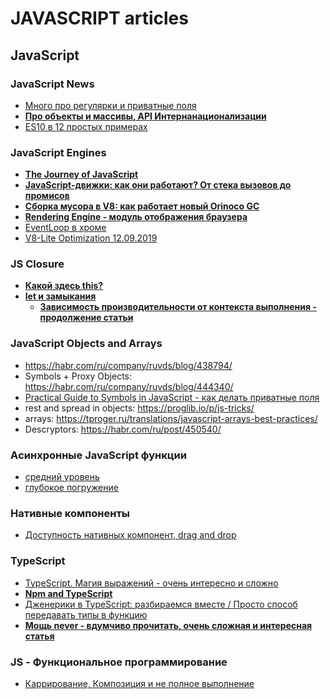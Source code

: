 # JAVASCRIPT articles

## JavaScript 

### JavaScript News
- [Много про регулярки и приватные поля](https://habr.com/ru/company/ruvds/blog/464129/)
- [**Про объекты и массивы, API Интернанационализации**](https://habr.com/ru/company/ruvds/blog/464131/)
- [ES10 в 12 простых примерах](https://habr.com/ru/company/plarium/blog/471142/)

### JavaScript Engines
- [**The Journey of JavaScript**](https://www.telerik.com/blogs/journey-of-javascript-downloading-scripts-to-execution-part-ii)
- [**JavaScript-движки: как они работают? От стека вызовов до промисов**](https://habr.com/ru/company/mailru/blog/452906/)
- [**Сборка мусора в V8: как работает новый Orinoco GC**](https://habr.com/ru/company/badoo/blog/454930/)
- [**Rendering Engine - модуль отображения браузера**](https://habr.com/ru/post/459814/)
- [EventLoop в хроме](https://habr.com/ru/post/461401/)
- [V8-Lite Optimization 12.09.2019](https://v8.dev/blog/v8-lite)

### JS Closure
- [**Какой здесь this?**](https://habr.com/ru/post/452192/)
- [**let и замыкания**](https://habr.com/ru/post/462971/)
    - [**Зависимость производительности от контекста выполнения - продолжение статьи**](https://habr.com/ru/post/469523/)


### JavaScript Objects and Arrays
- https://habr.com/ru/company/ruvds/blog/438794/
- Symbols + Proxy Objects: https://habr.com/ru/company/ruvds/blog/444340/
- [Practical Guide to Symbols in JavaScript - как делать приватные поля](http://thecodebarbarian.com/a-practical-guide-to-symbols-in-javascript.html)
- rest and spread in objects: https://proglib.io/p/js-tricks/
- arrays: https://tproger.ru/translations/javascript-arrays-best-practices/
- Descryptors: https://habr.com/ru/post/450540/

### Aсинхронные JavaScript функции
- [средний уровень](https://habr.com/ru/post/462355/)
- [глубокое погружение](https://proglib.io/p/js-async-await/)

### Нативные компоненты
- [Доступность нативных компонент, drag and drop](https://habr.com/ru/company/oleg-bunin/blog/468541/)

### TypeScript
- [TypeScript. Магия выражений - очень интересно и сложно](https://habr.com/ru/post/465267/)
- [**Npm and TypeScript**](https://medium.com/@freek_mencke/how-to-write-node-js-applications-in-typescript-a54af696f66)
- [Дженерики в TypeScript: разбираемся вместе / Просто способ передавать типы в функцию](https://habr.com/ru/post/455473/)
- [**Мощь never - вдумчиво прочитать, очень сложная и интересная статья**](https://habr.com/ru/post/471026/)

### JS - Функциональное программирование
- [Каррирование, Композиция и не полное выполнение](https://habr.com/ru/post/475324/)